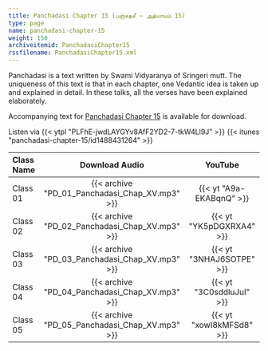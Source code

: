 ```yaml
---
title: Panchadasi Chapter 15 (பஞ்சதசீ – அத்யாயம் 15)
type: page
name: panchadasi-chapter-15
weight: 150
archiveitemid: PanchadasiChapter15
rssfilename: PanchadasiChapter15.xml
---
```


Panchadasi is a text written by Swami Vidyaranya of Sringeri mutt. The uniqueness of this text is that in each chapter, one Vedantic idea is taken up and explained in detail. In these talks, all the verses have been explained elaborately.

Accompanying text for [Panchadasi Chapter 15](https://archive.org/download/Panchadasi/Panchadasi_Chapter_11-15.pdf) is available for download.

Listen via {{< ytpl "PLFhE-jwdLAYGYv8AfF2YD2-7-tkW4Ll9J" >}} {{< itunes "panchadasi-chapter-15/id1488431264" >}}

Class Name | Download Audio | YouTube
:---|:---:|:---:
Class 01 | {{< archive "PD_01_Panchadasi_Chap_XV.mp3" >}} | {{< yt "A9a-EKABqnQ" >}}
Class 02 | {{< archive "PD_02_Panchadasi_Chap_XV.mp3" >}} | {{< yt "YK5pDGXRXA4" >}}
Class 03 | {{< archive "PD_03_Panchadasi_Chap_XV.mp3" >}} | {{< yt "3NHAJ6SOTPE" >}}
Class 04 | {{< archive "PD_04_Panchadasi_Chap_XV.mp3" >}} | {{< yt "3C0sddluJuI" >}}
Class 05 | {{< archive "PD_05_Panchadasi_Chap_XV.mp3" >}} | {{< yt "xowI8kMFSd8" >}}